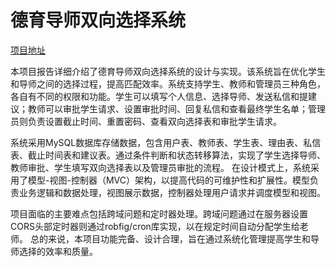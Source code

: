 # 德育导师双向选择系统

[项目地址](https://phlin.love)

本项目报告详细介绍了德育导师双向选择系统的设计与实现。该系统旨在优化学生和导师之间的选择过程，提高匹配效率。系统支持学生、教师和管理员三种角色，各自有不同的权限和功能。学生可以填写个人信息、选择导师、发送私信和提建议；教师可以审批学生请求、设置审批时间、回复私信和查看最终学生名单；管理员则负责设置截止时间、重置密码、查看双向选择表和审批学生请求。

系统采用MySQL数据库存储数据，包含用户表、教师表、学生表、理由表、私信表、截止时间表和建议表。通过条件判断和状态转移算法，实现了学生选择导师、教师审批、学生填写双向选择表以及管理员审批的流程。
在设计模式上，系统采用了模型-视图-控制器（MVC）架构，以提高代码的可维护性和扩展性。模型负责业务逻辑和数据处理，视图展示数据，控制器处理用户请求并调度模型和视图。

项目面临的主要难点包括跨域问题和定时器处理。跨域问题通过在服务器设置CORS头部定时器则通过robfig/cron库实现，以在规定时间自动分配学生给老师。
总的来说，本项目功能完备、设计合理，旨在通过系统化管理提高学生和导师选择的效率和质量。
